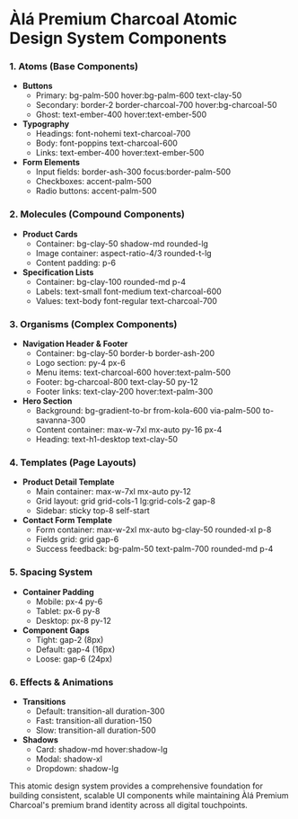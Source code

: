 # Àlá Premium Charcoal Atomic Design System Components

### 1. Atoms (Base Components)

- **Buttons**
    - Primary: bg-palm-500 hover:bg-palm-600 text-clay-50
    - Secondary: border-2 border-charcoal-700 hover:bg-charcoal-50
    - Ghost: text-ember-400 hover:text-ember-500
- **Typography**
    - Headings: font-nohemi text-charcoal-700
    - Body: font-poppins text-charcoal-600
    - Links: text-ember-400 hover:text-ember-500
- **Form Elements**
    - Input fields: border-ash-300 focus:border-palm-500
    - Checkboxes: accent-palm-500
    - Radio buttons: accent-palm-500

### 2. Molecules (Compound Components)

- **Product Cards**
    - Container: bg-clay-50 shadow-md rounded-lg
    - Image container: aspect-ratio-4/3 rounded-t-lg
    - Content padding: p-6
- **Specification Lists**
    - Container: bg-clay-100 rounded-md p-4
    - Labels: text-small font-medium text-charcoal-600
    - Values: text-body font-regular text-charcoal-700

### 3. Organisms (Complex Components)

- **Navigation Header & Footer**
    - Container: bg-clay-50 border-b border-ash-200
    - Logo section: py-4 px-6
    - Menu items: text-charcoal-600 hover:text-palm-500
    - Footer: bg-charcoal-800 text-clay-50 py-12
    - Footer links: text-clay-200 hover:text-palm-300
- **Hero Section**
    - Background: bg-gradient-to-br from-kola-600 via-palm-500 to-savanna-300
    - Content container: max-w-7xl mx-auto py-16 px-4
    - Heading: text-h1-desktop text-clay-50

### 4. Templates (Page Layouts)

- **Product Detail Template**
    - Main container: max-w-7xl mx-auto py-12
    - Grid layout: grid grid-cols-1 lg:grid-cols-2 gap-8
    - Sidebar: sticky top-8 self-start
- **Contact Form Template**
    - Form container: max-w-2xl mx-auto bg-clay-50 rounded-xl p-8
    - Fields grid: grid gap-6
    - Success feedback: bg-palm-50 text-palm-700 rounded-md p-4

### 5. Spacing System

- **Container Padding**
    - Mobile: px-4 py-6
    - Tablet: px-6 py-8
    - Desktop: px-8 py-12
- **Component Gaps**
    - Tight: gap-2 (8px)
    - Default: gap-4 (16px)
    - Loose: gap-6 (24px)

### 6. Effects & Animations

- **Transitions**
    - Default: transition-all duration-300
    - Fast: transition-all duration-150
    - Slow: transition-all duration-500
- **Shadows**
    - Card: shadow-md hover:shadow-lg
    - Modal: shadow-xl
    - Dropdown: shadow-lg

This atomic design system provides a comprehensive foundation for building consistent, scalable UI components while maintaining Àlá Premium Charcoal's premium brand identity across all digital touchpoints.